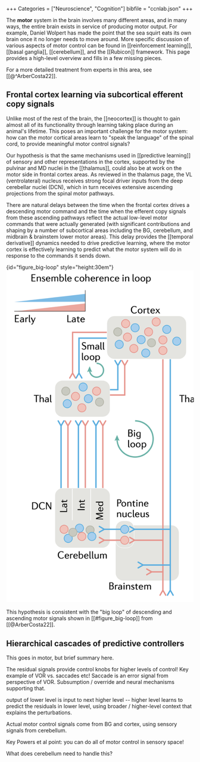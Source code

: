 +++
Categories = ["Neuroscience", "Cognition"]
bibfile = "ccnlab.json"
+++

The **motor** system in the brain involves many different areas, and in many ways, the entire brain exists in service of producing motor output. For example, Daniel Wolpert has made the point that the sea squirt eats its own brain once it no longer needs to move around. More specific discussion of various aspects of motor control can be found in [[reinforcement learning]], [[basal ganglia]], [[cerebellum]], and the [[Rubicon]] framework. This page provides a high-level overview and fills in a few missing pieces.

For a more detailed treatment from experts in this area, see [[@^ArberCosta22]].

## Frontal cortex learning via subcortical efferent copy signals

Unlike most of the rest of the brain, the [[neocortex]] is thought to gain almost all of its functionality through learning taking place during an animal's lifetime. This poses an important challenge for the motor system: how can the motor cortical areas learn to "speak the language" of the spinal cord, to provide meaningful motor control signals?

Our hypothesis is that the same mechanisms used in [[predictive learning]] of sensory and other representations in the cortex, supported by the pulvinar and MD nuclei in the [[thalamus]], could also be at work on the motor side in frontal cortex areas. As reviewed in the thalamus page, the VL (ventrolateral) nucleus receives strong focal driver inputs from the deep cerebellar nuclei (DCN), which in turn receives extensive ascending projections from the spinal motor pathways.

There are natural delays between the time when the frontal cortex drives a descending motor command and the time when the efferent copy signals from these ascending pathways reflect the actual low-level motor commands that were actually generated (with significant contributions and shaping by a number of subcortical areas including the BG, cerebellum, and midbrain & brainstem lower motor areas). This delay provides the [[temporal derivative]] dynamics needed to drive predictive learning, where the motor cortex is effectively learning to predict what the motor system will do in response to the commands it sends down.

{id="figure_big-loop" style="height:30em"}
![The "big loop" of motor processing, which could support a form of predictive learning to train frontal cortex. The thalamus (VL = ventrolateral specifically) receives strong driver inputs from the DCN, and standard non-driver inputs from motor cortex. The difference over time between these two inputs can drive the temporal derivative error-driven learning mechanism. From Arber & Costa, 2022](media/fig_motor_big_loop_arber_costa_22.png)

This hypothesis is consistent with the "big loop" of descending and ascending motor signals shown in [[#figure_big-loop]] from [[@ArberCosta22]].

## Hierarchical cascades of predictive controllers

This goes in motor, but brief summary here.

The residual signals provide control knobs for higher levels of control! Key example of VOR vs. saccades etc!  Saccade is an error signal from perspective of VOR. Subsumption / override and neural mechanisms supporting that.

output of lower level is input to next higher level -- higher level learns to predict the residuals in lower level, using broader / higher-level context that explains the perturbations.

Actual motor control signals come from BG and cortex, using sensory signals from cerebellum.

Key Powers et al point: you can do all of motor control in sensory space!

What does cerebellum need to handle this?


